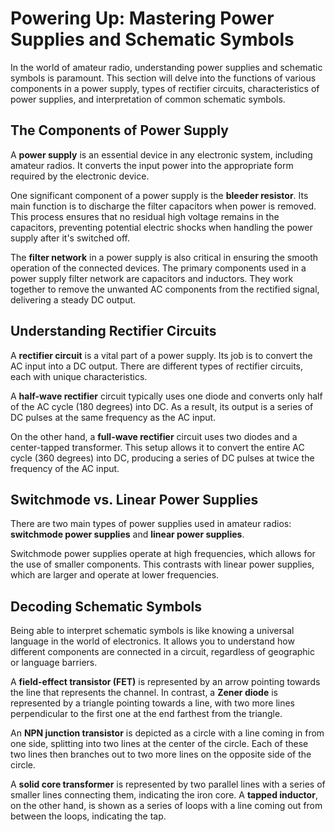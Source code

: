 # Powering Up: Mastering Power Supplies and Schematic Symbols

In the world of amateur radio, understanding power supplies and schematic symbols is paramount. This section will delve into the functions of various components in a power supply, types of rectifier circuits, characteristics of power supplies, and interpretation of common schematic symbols. 

## The Components of Power Supply

A **power supply** is an essential device in any electronic system, including amateur radios. It converts the input power into the appropriate form required by the electronic device.

One significant component of a power supply is the **bleeder resistor**. Its main function is to discharge the filter capacitors when power is removed. This process ensures that no residual high voltage remains in the capacitors, preventing potential electric shocks when handling the power supply after it's switched off.

The **filter network** in a power supply is also critical in ensuring the smooth operation of the connected devices. The primary components used in a power supply filter network are capacitors and inductors. They work together to remove the unwanted AC components from the rectified signal, delivering a steady DC output.

## Understanding Rectifier Circuits

A **rectifier circuit** is a vital part of a power supply. Its job is to convert the AC input into a DC output. There are different types of rectifier circuits, each with unique characteristics.

A **half-wave rectifier** circuit typically uses one diode and converts only half of the AC cycle (180 degrees) into DC. As a result, its output is a series of DC pulses at the same frequency as the AC input.

On the other hand, a **full-wave rectifier** circuit uses two diodes and a center-tapped transformer. This setup allows it to convert the entire AC cycle (360 degrees) into DC, producing a series of DC pulses at twice the frequency of the AC input.

## Switchmode vs. Linear Power Supplies

There are two main types of power supplies used in amateur radios: **switchmode power supplies** and **linear power supplies**. 

Switchmode power supplies operate at high frequencies, which allows for the use of smaller components. This contrasts with linear power supplies, which are larger and operate at lower frequencies. 

## Decoding Schematic Symbols

Being able to interpret schematic symbols is like knowing a universal language in the world of electronics. It allows you to understand how different components are connected in a circuit, regardless of geographic or language barriers.

A **field-effect transistor (FET)** is represented by an arrow pointing towards the line that represents the channel. In contrast, a **Zener diode** is represented by a triangle pointing towards a line, with two more lines perpendicular to the first one at the end farthest from the triangle.

An **NPN junction transistor** is depicted as a circle with a line coming in from one side, splitting into two lines at the center of the circle. Each of these two lines then branches out to two more lines on the opposite side of the circle.

A **solid core transformer** is represented by two parallel lines with a series of smaller lines connecting them, indicating the iron core. A **tapped inductor**, on the other hand, is shown as a series of loops with a line coming out from between the loops, indicating the tap.